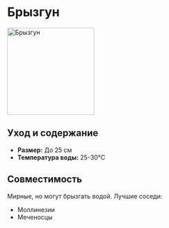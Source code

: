 <link rel="stylesheet" href="../css/style.css">

<h1>Брызгун</h1>

<div class="fish-info">
    <img src="https://example.com/brysgun.jpg" alt="Брызгун" width="200">
    <div>
        <h2>Уход и содержание</h2>
        <ul>
            <li><strong>Размер:</strong> До 25 см</li>
            <li><strong>Температура воды:</strong> 25-30°C</li>
        </ul>
    </div>
</div>

<h2>Совместимость</h2>
<p>Мирные, но могут брызгать водой. Лучшие соседи:</p>
<ul>
    <li>Моллинезии</li>
    <li>Меченосцы</li>
</ul>

<script type="text/javascript">
    (function(c,l,a,r,i,t,y){
        c[a]=c[a]||function(){(c[a].q=c[a].q||[]).push(arguments)};
        t=l.createElement(r);t.async=1;t.src="https://www.clarity.ms/tag/"+i;
        y=l.getElementsByTagName(r)[0];y.parentNode.insertBefore(t,y);
    })(window, document, "clarity", "script", "ruq479t674");
</script>

<script type="text/javascript" >
   (function(m,e,t,r,i,k,a){m[i]=m[i]||function(){(m[i].a=m[i].a||[]).push(arguments)};
   m[i].l=1*new Date();
   for (var j = 0; j < document.scripts.length; j++) {if (document.scripts[j].src === r) { return; }}
   k=e.createElement(t),a=e.getElementsByTagName(t)[0],k.async=1,k.src=r,a.parentNode.insertBefore(k,a)})
   (window, document, "script", "https://mc.yandex.ru/metrika/tag.js", "ym");

   ym(102262586, "init", {
       clickmap:true,
       trackLinks:true,
       accurateTrackBounce:true
   });
</script>
<noscript><div><img src="https://mc.yandex.ru/watch/102262586" style="position:absolute; left:-9999px;" alt="" /></div></noscript>
</body>
</html>
